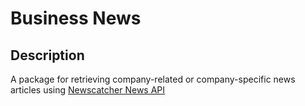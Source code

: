 # Business News

## Description
A package for retrieving company-related or company-specific news articles using [Newscatcher News API](https://newscatcherapi.com/)


